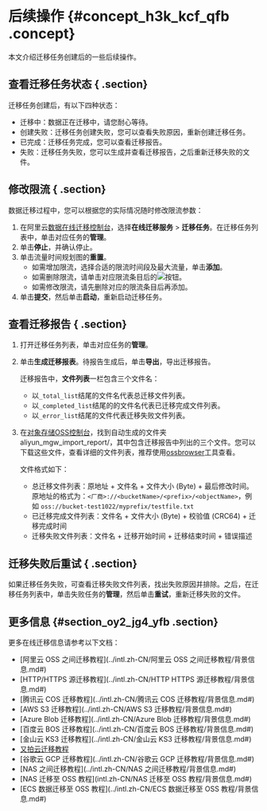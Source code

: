 # 后续操作 {#concept_h3k_kcf_qfb .concept}

本文介绍迁移任务创建后的一些后续操作。

## 查看迁移任务状态 { .section}

迁移任务创建后，有以下四种状态：

-   迁移中：数据正在迁移中，请您耐心等待。
-   创建失败：迁移任务创建失败，您可以查看失败原因，重新创建迁移任务。
-   已完成：迁移任务完成，您可以查看迁移报告。
-   失败：迁移任务失败，您可以生成并查看迁移报告，之后重新迁移失败的文件。

## 修改限流 { .section}

数据迁移过程中，您可以根据您的实际情况随时修改限流参数：

1.  在阿里云[数据在线迁移控制台](https://mgw.console.aliyun.com/#/job?_k=6w2hbo)，选择**在线迁移服务** \> **迁移任务**。在迁移任务列表中，单击对应任务的**管理**。
2.  单击**停止**，并确认停止。
3.  单击流量时间规划图的**重置**。
    -   如需增加限流，选择合适的限流时间段及最大流量，单击**添加**。
    -   如需删除限流，请单击对应限流条目后的![](http://static-aliyun-doc.oss-cn-hangzhou.aliyuncs.com/assets/img/40521/155912257630945_zh-CN.png)按钮。
    -   如需修改限流，请先删除对应的限流条目后再添加。
4.  单击**提交**，然后单击**启动**，重新启动迁移任务。

## 查看迁移报告 { .section}

1.  打开迁移任务列表，单击对应任务的**管理**。
2.  单击**生成迁移报表**。待报告生成后，单击**导出**，导出迁移报告。

    迁移报告中，**文件列表**一栏包含三个文件名：

    -   以`_total_list`结尾的文件名代表总迁移文件列表。
    -   以`_completed_list`结尾的的文件名代表已迁移完成文件列表。
    -   以`_error_list`结尾的文件代表迁移失败文件列表。
3.  在[对象存储OSS控制台](https://oss.console.aliyun.com)，找到自动生成的文件夹aliyun\_mgw\_import\_report/，其中包含迁移报告中列出的三个文件。您可以下载这些文件，查看详细的文件列表，推荐使用[ossbrowser](../intl.zh-CN/常用工具/图形化管理工具ossbrowser/快速开始.md#)工具查看。

    文件格式如下：

    -   总迁移文件列表：原地址 + 文件名 + 文件大小 \(Byte\) + 最后修改时间。原地址的格式为：`<厂商>://<bucketName>/<prefix>/<objectName>`，例如 `oss://bucket-test1022/myprefix/testfile.txt`
    -   已迁移完成文件列表：文件名 + 文件大小 \(Byte\) + 校验值 \(CRC64\) + 迁移完成时间
    -   迁移失败文件列表：文件名 + 迁移开始时间 + 迁移结束时间 + 错误描述

## 迁移失败后重试 { .section}

如果迁移任务失败，可查看迁移失败文件列表，找出失败原因并排除。之后，在迁移任务列表中，单击失败任务的**管理**，然后单击**重试**，重新迁移失败的文件。

## 更多信息 {#section_oy2_jg4_yfb .section}

更多在线迁移信息请参考以下文档：

-   [阿里云 OSS 之间迁移教程](../intl.zh-CN/阿里云 OSS 之间迁移教程/背景信息.md#)
-   [HTTP/HTTPS 源迁移教程](../intl.zh-CN/HTTP HTTPS 源迁移教程/背景信息.md#)
-   [腾讯云 COS 迁移教程](../intl.zh-CN/腾讯云 COS 迁移教程/背景信息.md#)
-   [AWS S3 迁移教程](../intl.zh-CN/AWS S3 迁移教程/背景信息.md#)
-   [Azure Blob 迁移教程](../intl.zh-CN/Azure Blob 迁移教程/背景信息.md#)
-   [百度云 BOS 迁移教程](../intl.zh-CN/百度云 BOS 迁移教程/背景信息.md#)
-   [金山云 KS3 迁移教程](../intl.zh-CN/金山云 KS3 迁移教程/背景信息.md#)
-   [又拍云迁移教程](../intl.zh-CN/又拍云迁移教程/背景信息.md#)
-   [谷歌云 GCP 迁移教程](../intl.zh-CN/谷歌云 GCP 迁移教程/背景信息.md#)
-   [NAS 之间迁移教程](../intl.zh-CN/NAS 之间迁移教程/背景信息.md#)
-   [NAS 迁移至 OSS 教程](intl.zh-CN/NAS 迁移至 OSS 教程/背景信息.md#)
-   [ECS 数据迁移至 OSS 教程](../intl.zh-CN/ECS 数据迁移至 OSS 教程/背景信息.md#)

